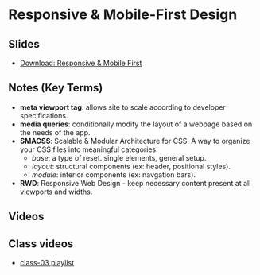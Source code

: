 # Responsive & Mobile-First Design

##  Slides
- [Download: Responsive & Mobile First](https://github.com/codefellows/seattle-301d3/files/218039/301.-.Mobile.Responsive.pdf)

##  Notes (Key Terms)
- **meta viewport tag**: allows site to scale according to developer specifications.
- **media queries**: conditionally modify the layout of a webpage based on the needs of the app.
- **SMACSS**: Scalable & Modular Architecture for CSS. A way to organize your CSS files into meaningful categories.
  - *base*: a type of reset. single elements, general setup.
  - *layout*: structural components (ex: header, positional styles).
  - *module*: interior components (ex: navgation bars).
- **RWD**: Responsive Web Design - keep necessary content present at all viewports and widths.


##  Videos

## Class videos
- [class-03 playlist](https://www.youtube.com/watch?v=4p5mH_pF-tY&list=PLVngfM2hsbi8gIVLWmnvSc975LAPYInrA&index=9&nohtml5=False)
